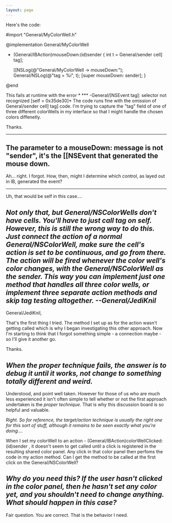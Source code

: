 ```yaml
---
layout: page
---
```




Here's the code:

    
#import "General/MyColorWell.h"

@implementation General/MyColorWell

- (General/IBAction)mouseDown:(id)sender
{
	int t = General/sender cell] tag];
	
	[[NSLog(@"General/MyColorWell -> mouseDown:");
	General/NSLog(@"tag = %i", t);
	[super mouseDown: sender];
}

@end


This fails at runtime with the error *  *** -General/[NSEvent tag]: selector not recognized [self = 0x35de30]*
The code runs fine with the omission of     General/sender cell] tag] code.
I'm trying to capture the "tag" field of one of three different colorWells in my interface so that I might handle the chosen colors diffenetly.

Thanks.

----

The parameter to a     mouseDown: message is not "sender", it's the [[NSEvent that generated the mouse down.
----
Ah... right.
I forgot.  How, then, might I determine which control, as layed out in IB, generated the event?

----

Uh, that would be     self in this case....

*Not only that, but General/NSColorWell<nowiki/>s don't have cells. You'll have to just call     tag on     self. However, this is still the wrong way to do this. Just connect the action of a normal General/NSColorWell, make sure the cell's action is set to be continuous, and go from there. The action will be fired whenever the color well's color changes, with the General/NSColorWell as the sender. This way you can implement just one method that handles all three color wells, or implement three separate action methods and skip tag testing altogether. --General/JediKnil*
----
General/JediKnil,

That's the first thing I tried.  The method I set up as for the action wasn't getting called which is why I began investigating this other approach.  Now I'm starting to think that I forgot something simple - a connection maybe - so I'll give it another go.

Thanks.

*When the proper technique fails, the answer is to debug it until it works, not change to something totally different and weird.*
----
Understood, and point well taken.  However for those of us who are much less experienced it isn't often simple to tell whether or not the first approach undertaken is the *proper technique*.  That is why this discussion board is so helpful and valuable.

*Right. So for reference, the target/action technique is usually the right one for this sort of stuff, although it remains to be seen exactly what you're doing....*

When I set my colorWell to an action - (General/IBAction)colorWellClicked:(id)sender , it doesn't seem to get called until a click is registered in the resulting shared color panel.  Any click in that color panel then perfoms the code in my action method.  Can I get the method to be called at the first click on the General/NSColorWell?

*Why do you need this? If the user hasn't clicked in the color panel, then he hasn't set any color yet, and you shouldn't need to change anything. What should happen in this case?*
----
Fair question.
You are correct.  That is the behavior I need.
